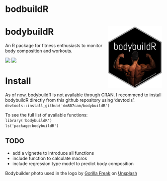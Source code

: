 bodbuildR
================

# bodybuildR <img src="man/figures/logo.png" align="right"  height="200" />

An R package for fitness enthusiasts to monitor body composition and
workouts.

[![](https://img.shields.io/badge/lifecycle-maturing-blue.svg)](https://lifecycle.r-lib.org/articles/stages.html#maturing)
[![](https://img.shields.io/github/last-commit/dm807cam/bodybuildR.svg)](https://github.com/dm807cam/bodybuildR/commits/main)

# Install

As of now, bodybuildR is not available through CRAN. I recommend to
install bodybuildR directly from this github repository using
‘devtools’.</br> `devtools::install_github('dm807cam/bodybuildR')`

To see the full list of available functions:</br>
`library('bodybuildR')`</br> `ls('package:bodybuildR')`</br>

## TODO

-   add a vignette to introduce all functions
-   include function to calculate macros
-   include regression type model to predict body composition

Bodybuilder photo used in the logo by
<a href="https://unsplash.com/@gorillafreak?utm_source=unsplash&utm_medium=referral&utm_content=creditCopyText">Gorilla
Freak</a> on
<a href="https://unsplash.com/s/photos/bodybuilding?utm_source=unsplash&utm_medium=referral&utm_content=creditCopyText">Unsplash</a>
